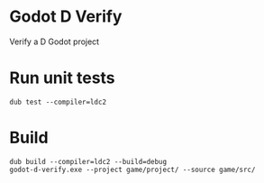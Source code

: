 # Godot D Verify
Verify a D Godot project


# Run unit tests

```
dub test --compiler=ldc2
```

# Build

```
dub build --compiler=ldc2 --build=debug
godot-d-verify.exe --project game/project/ --source game/src/
```
